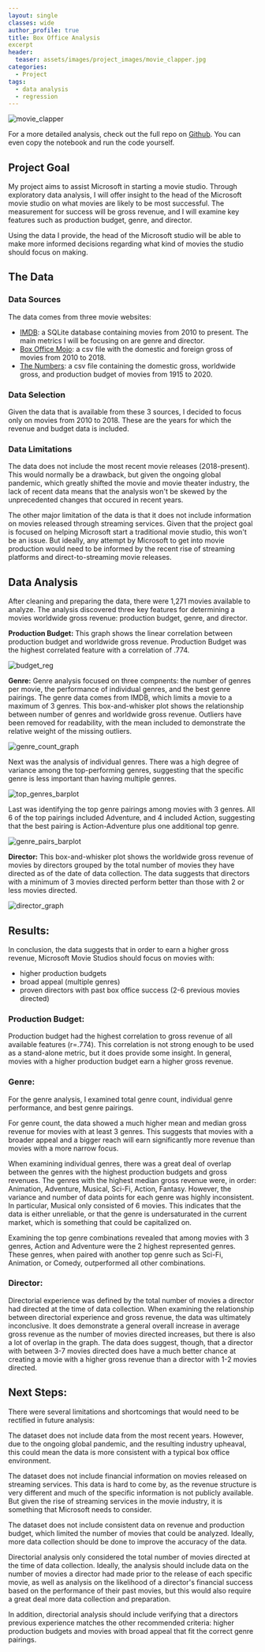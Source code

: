 ```yaml
---
layout: single
classes: wide
author_profile: true
title: Box Office Analysis
excerpt
header:
  teaser: assets/images/project_images/movie_clapper.jpg
categories:
  - Project
tags:
  - data analysis
  - regression
---
```

![movie_clapper]({{site.url}}/assets/images/teasers/movie_clapper.jpg)

For a more detailed analysis, check out the full repo on [Github](https://github.com/luke-lite/Box-Office-Analysis/). You can even copy the notebook and run the code yourself.

## Project Goal

My project aims to assist Microsoft in starting a movie studio. Through exploratory data analysis, I will offer insight to the head of the Microsoft movie studio on what movies are likely to be most successful. The measurement for success will be gross revenue, and I will examine key features such as production budget, genre, and director.

Using the data I provide, the head of the Microsoft studio will be able to make more informed decisions regarding what kind of movies the studio should focus on making.

<!-- ## Table of Contents
- [The Data](#The-Data)
- [Data Analysis](#Data-Analysis)
- [Results](#Results)
- [Next Steps](#Next-Steps)
- [Repository Structure](#Repository-Structure) -->

## The Data

### Data Sources

The data comes from three movie websites:

- [IMDB](https://www.imdb.com/): a SQLite database containing movies from 2010 to present. The main metrics I will be focusing on are genre and director.
- [Box Office Mojo](https://www.boxofficemojo.com/): a csv file with the domestic and foreign gross of movies from 2010 to 2018.
- [The Numbers](https://www.the-numbers.com/): a csv file containing the domestic gross, worldwide gross, and production budget of movies from 1915 to 2020.

### Data Selection

Given the data that is available from these 3 sources, I decided to focus only on movies from 2010 to 2018. These are the years for which the revenue and budget data is included.

### Data Limitations

The data does not include the most recent movie releases (2018-present). This would normally be a drawback, but given the ongoing global pandemic, which greatly shifted the movie and movie theater industry, the lack of recent data means that the analysis won't be skewed by the unprecedented changes that occured in recent years.

The other major limitation of the data is that it does not include information on movies released through streaming services. Given that the project goal is focused on helping Microsoft start a traditional movie studio, this won't be an issue. But ideally, any attempt by Microsoft to get into movie production would need to be informed by the recent rise of streaming platforms and direct-to-streaming movie releases.

## Data Analysis

After cleaning and preparing the data, there were 1,271 movies available to analyze. The analysis discovered three key features for determining a movies worldwide gross revenue: production budget, genre, and director.

**Production Budget:** This graph shows the linear correlation between production budget and worldwide gross revenue. Production Budget was the highest correlated feature with a correlation of .774.

![budget_reg]({{site.url}}/assets/images/project_posts/Box-Office-Analysis-graphs/budget_reg.png)

**Genre:** Genre analysis focused on three compnents: the number of genres per movie, the performance of individual genres, and the best genre pairings. The genre data comes from IMDB, which limits a movie to a maximum of 3 genres. This box-and-whisker plot shows the relationship between number of genres and worldwide gross revenue. Outliers have been removed for readability, with the mean included to demonstrate the relative weight of the missing outliers.

![genre_count_graph]({{site.url}}/assets/images/project_posts/Box-Office-Analysis-graphs/genre_count_graph.png)

Next was the analysis of individual genres. There was a high degree of variance among the top-performing genres, suggesting that the specific genre is less important than having multiple genres.

![top_genres_barplot]({{site.url}}/assets/images/project_posts/Box-Office-Analysis-graphs/top_genres_barplot.png)

Last was identifying the top genre pairings among movies with 3 genres. All 6 of the top pairings included Adventure, and 4 included Action, suggesting that the best pairing is Action-Adventure plus one additional top genre.

![genre_pairs_barplot]({{site.url}}/assets/images/project_posts/Box-Office-Analysis-graphs/genre_pairs_barplot.png)

**Director:** This box-and-whisker plot shows the worldwide gross revenue of movies by directors grouped by the total number of movies they have directed as of the date of data collection. The data suggests that directors with a minimum of 3 movies directed perform better than those with 2 or less movies directed.

![director_graph]({{site.url}}/assets/images/project_posts/Box-Office-Analysis-graphs/director_graph.png)

## Results:
In conclusion, the data suggests that in order to earn a higher gross revenue, Microsoft Movie Studios should focus on movies with:
 - higher production budgets
 - broad appeal (multiple genres)
 - proven directors with past box office success (2-6 previous movies directed)

### Production Budget:

Production budget had the highest correlation to gross revenue of all available features (r=.774). This correlation is not strong enough to be used as a stand-alone metric, but it does provide some insight. In general, movies with a higher production budget earn a higher gross revenue.

### Genre:

For the genre analysis, I examined total genre count, individual genre performance, and best genre pairings.

For genre count, the data showed a much higher mean and median gross revenue for movies with at least 3 genres. This suggests that movies with a broader appeal and a bigger reach will earn significantly more revenue than movies with a more narrow focus.

When examining individual genres, there was a great deal of overlap between the genres with the highest production budgets and gross revenues. The genres with the highest median gross revenue were, in order: Animation, Adventure, Musical, Sci-Fi, Action, Fantasy. However, the variance and number of data points for each genre was highly inconsistent. In particular, Musical only consisted of 6 movies. This indicates that the data is either unreliable, or that the genre is undersaturated in the current market, which is something that could be capitalized on.

Examining the top genre combinations revealed that among movies with 3 genres, Action and Adventure were the 2 highest represented genres. These genres, when paired with another top genre such as Sci-Fi, Animation, or Comedy, outperformed all other combinations.

### Director:

Directorial experience was defined by the total number of movies a director had directed at the time of data collection. When examining the relationship between directorial experience and gross revenue, the data was ultimately inconclusive. It does demonstrate a general overall increase in average gross revenue as the number of movies directed increases, but there is also a lot of overlap in the graph. The data does suggest, though, that a director with between 3-7 movies directed does have a much better chance at creating a movie with a higher gross revenue than a director with 1-2 movies directed.

## Next Steps:
There were several limitations and shortcomings that would need to be rectified in future analysis:

The dataset does not include data from the most recent years. However, due to the ongoing global pandemic, and the resulting industry upheaval, this could mean the data is more consistent with a typical box office environment.

The dataset does not include financial information on movies released on streaming services. This data is hard to come by, as the revenue structure is very different and much of the specific information is not publicly available. But given the rise of streaming services in the movie industry, it is something that Microsoft needs to consider.

The dataset does not include consistent data on revenue and production budget, which limited the number of movies that could be analyzed. Ideally, more data collection should be done to improve the accuracy of the data.

Directorial analysis only considered the total number of movies directed at the time of data collection. Ideally, the analysis should include data on the number of movies a director had made prior to the release of each specific movie, as well as analysis on the likelihood of a director's financial success based on the performance of their past movies, but this would also require a great deal more data collection and preparation.

In addition, directorial analysis should include verifying that a directors previous experience matches the other recommended criteria: higher production budgets and movies with broad appeal that fit the correct genre pairings.
